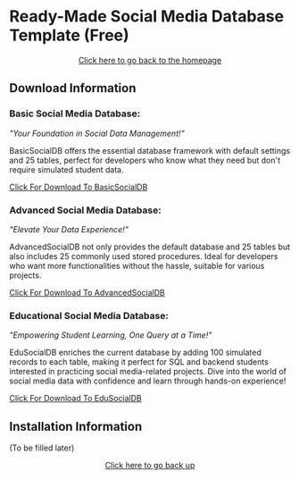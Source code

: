 # Ready-Made Social Media Database Template (Free)

<div style="text-align: center;">
  <a href="https://github.com/beydah/Social-Media-Database-Template">
    Click here to go back to the homepage
  </a>
</div>

## Download Information

### Basic Social Media Database:

_"Your Foundation in Social Data Management!"_

BasicSocialDB offers the essential database framework with default settings and 25 tables, perfect for developers who know what they need but don't require simulated student data.

[Click For Download To BasicSocialDB]()

### Advanced Social Media Database:

_"Elevate Your Data Experience!"_

AdvancedSocialDB not only provides the default database and 25 tables but also includes 25 commonly used stored procedures. Ideal for developers who want more functionalities without the hassle, suitable for various projects.

[Click For Download To AdvancedSocialDB]()

### Educational Social Media Database:

_"Empowering Student Learning, One Query at a Time!"_

EduSocialDB enriches the current database by adding 100 simulated records to each table, making it perfect for SQL and backend students interested in practicing social media-related projects. Dive into the world of social media data with confidence and learn through hands-on experience!

[Click For Download To EduSocialDB]()

## Installation Information

(To be filled later)

<div style="text-align: center;">
  <a href="#ready-made-social-media-database-template-free">
    Click here to go back up
  </a>
</div>
